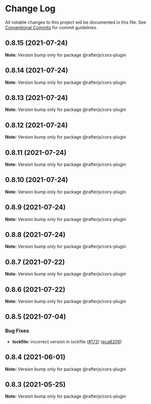 # Change Log

All notable changes to this project will be documented in this file.
See [Conventional Commits](https://conventionalcommits.org) for commit guidelines.

## 0.8.15 (2021-07-24)

**Note:** Version bump only for package @rafterjs/cors-plugin





## 0.8.14 (2021-07-24)

**Note:** Version bump only for package @rafterjs/cors-plugin





## 0.8.13 (2021-07-24)

**Note:** Version bump only for package @rafterjs/cors-plugin





## 0.8.12 (2021-07-24)

**Note:** Version bump only for package @rafterjs/cors-plugin





## 0.8.11 (2021-07-24)

**Note:** Version bump only for package @rafterjs/cors-plugin





## 0.8.10 (2021-07-24)

**Note:** Version bump only for package @rafterjs/cors-plugin





## 0.8.9 (2021-07-24)

**Note:** Version bump only for package @rafterjs/cors-plugin





## 0.8.8 (2021-07-24)

**Note:** Version bump only for package @rafterjs/cors-plugin





## 0.8.7 (2021-07-22)

**Note:** Version bump only for package @rafterjs/cors-plugin





## 0.8.6 (2021-07-22)

**Note:** Version bump only for package @rafterjs/cors-plugin





## 0.8.5 (2021-07-04)


### Bug Fixes

* **lockfile:** incorrect version in lockfile ([#172](https://github.com/rafterjs/rafter/issues/172)) ([eca8206](https://github.com/rafterjs/rafter/commit/eca820680574c45714a5cf56560b5f41a1553fa1))





## 0.8.4 (2021-06-01)

**Note:** Version bump only for package @rafterjs/cors-plugin

## 0.8.3 (2021-05-25)

**Note:** Version bump only for package @rafterjs/cors-plugin
